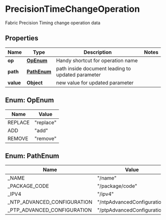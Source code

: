 

# PrecisionTimeChangeOperation

Fabric Precision Timing change operation data

## Properties

| Name | Type | Description | Notes |
|------------ | ------------- | ------------- | -------------|
|**op** | [**OpEnum**](#OpEnum) | Handy shortcut for operation name |  |
|**path** | [**PathEnum**](#PathEnum) | path inside document leading to updated parameter |  |
|**value** | **Object** | new value for updated parameter |  |



## Enum: OpEnum

| Name | Value |
|---- | -----|
| REPLACE | &quot;replace&quot; |
| ADD | &quot;add&quot; |
| REMOVE | &quot;remove&quot; |



## Enum: PathEnum

| Name | Value |
|---- | -----|
| _NAME | &quot;/name&quot; |
| _PACKAGE_CODE | &quot;/package/code&quot; |
| _IPV4 | &quot;/ipv4&quot; |
| _NTP_ADVANCED_CONFIGURATION | &quot;/ntpAdvancedConfiguration&quot; |
| _PTP_ADVANCED_CONFIGURATION | &quot;/ptpAdvancedConfiguration&quot; |



